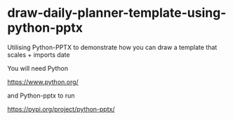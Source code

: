 # draw-daily-planner-template-using-python-pptx
Utilising Python-PPTX to demonstrate how you can draw a template that scales + imports date

You will need Python

https://www.python.org/

and Python-pptx to run

https://pypi.org/project/python-pptx/

